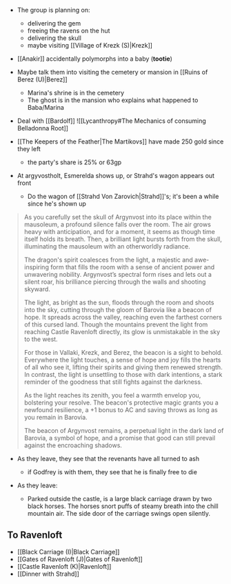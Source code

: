 - The group is planning on:
	- delivering the gem
	- freeing the ravens on the hut
	- delivering the skull
	- maybe visiting [[Village of Krezk (S)|Krezk]]

- [[Anakir]] accidentally polymorphs into a baby (**tootie**)

- Maybe talk them into visiting the cemetery or mansion in [[Ruins of Berez (U)|Berez]]
	- Marina's shrine is in the cemetery
	- The ghost is in the mansion who explains what happened to Baba/Marina
	
- Deal with [[Bardolf]]
![[Lycanthropy#The Mechanics of consuming Belladonna Root]]


- [[The Keepers of the Feather|The Martikovs]] have made 250 gold since they left
	- the party's share is 25% or 63gp

- At argyvostholt, Esmerelda shows up, or Strahd's wagon appears out front
	- Do the wagon of [[Strahd Von Zarovich|Strahd]]'s; it's been a while since he's shown up

>As you carefully set the skull of Argynvost into its place within the mausoleum, a profound silence falls over the room. The air grows heavy with anticipation, and for a moment, it seems as though time itself holds its breath. Then, a brilliant light bursts forth from the skull, illuminating the mausoleum with an otherworldly radiance.
>
>The dragon's spirit coalesces from the light, a majestic and awe-inspiring form that fills the room with a sense of ancient power and unwavering nobility. Argynvost’s spectral form rises and lets out a silent roar, his brilliance piercing through the walls and shooting skyward.
>
>The light, as bright as the sun, floods through the room and shoots into the sky, cutting through the gloom of Barovia like a beacon of hope. It spreads across the valley, reaching even the farthest corners of this cursed land. Though the mountains prevent the light from reaching Castle Ravenloft directly, its glow is unmistakable in the sky to the west.
>
>For those in Vallaki, Krezk, and Berez, the beacon is a sight to behold. Everywhere the light touches, a sense of hope and joy fills the hearts of all who see it, lifting their spirits and giving them renewed strength. In contrast, the light is unsettling to those with dark intentions, a stark reminder of the goodness that still fights against the darkness.
>
>As the light reaches its zenith, you feel a warmth envelop you, bolstering your resolve. The beacon's protective magic grants you a newfound resilience, a +1 bonus to AC and saving throws as long as you remain in Barovia.
>
>The beacon of Argynvost remains, a perpetual light in the dark land of Barovia, a symbol of hope, and a promise that good can still prevail against the encroaching shadows.

- As they leave, they see that the revenants have all turned to ash
	- if Godfrey is with them, they see that he is finally free to die

- As they leave:
	- Parked outside the castle, is a large black carriage drawn by two black horses. The horses snort puffs of steamy breath into the chill mountain air. The side door of the carriage swings open silently.

 
## To Ravenloft
- [[Black Carriage (I)|Black Carriage]]
- [[Gates of Ravenloft (J)|Gates of Ravenloft]]
- [[Castle Ravenloft (K)|Ravenloft]]
- [[Dinner with Strahd]]
 
 